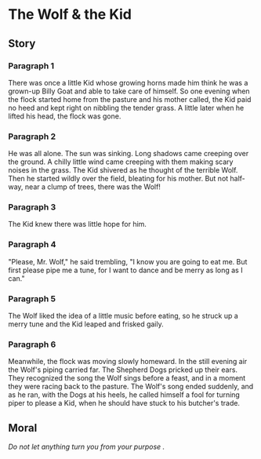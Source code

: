 
# The Wolf & the Kid

## Story


### Paragraph 1

There was once a little Kid whose growing horns made him think he was a grown-up Billy Goat and able to take care of himself. So one evening when the flock started home from the pasture and his mother called, the Kid paid no heed and kept right on nibbling the tender grass. A little later when he lifted his head, the flock was gone.



### Paragraph 2

He was all alone. The sun was sinking. Long shadows came creeping over the ground. A chilly little wind came creeping with them making scary noises in the grass. The Kid shivered as he thought of the terrible Wolf. Then he started wildly over the field, bleating for his mother. But not half-way, near a clump of trees, there was the Wolf!



### Paragraph 3

The Kid knew there was little hope for him.



### Paragraph 4

"Please, Mr. Wolf," he said trembling, "I know you are going to eat me. But first please pipe me a tune, for I want to dance and be merry as long as I can."



### Paragraph 5

The Wolf liked the idea of a little music before eating, so he struck up a merry tune and the Kid leaped and frisked gaily.



### Paragraph 6

Meanwhile, the flock was moving slowly homeward. In the still evening air the Wolf's piping carried far. The Shepherd Dogs pricked up their ears. They recognized the song the Wolf sings before a feast, and in a moment they were racing back to the pasture. The Wolf's song ended suddenly, and as he ran, with the Dogs at his heels, he called himself a fool for turning piper to please a Kid, when he should have stuck to his butcher's trade.



## Moral

_Do not let anything turn you from your purpose
._

